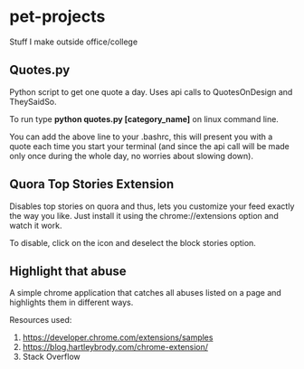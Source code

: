 # pet-projects
Stuff I make outside office/college

## Quotes.py
Python script to get one quote a day. Uses api calls to QuotesOnDesign and TheySaidSo.

To run type __python quotes.py [category_name]__ on linux command line.

You can add the above line to your .bashrc, this will present you with a quote each time you start your terminal (and since the api call will be made only once during the whole day, no worries about slowing down).



## Quora Top Stories Extension

Disables top stories on quora and thus, lets you customize your feed exactly the way you like. Just install it using the chrome://extensions option and watch it work.


To disable, click on the icon and deselect the block stories option.

## Highlight that abuse
A simple chrome application that catches all abuses listed on a page and
highlights them in different ways.

Resources used:

1) https://developer.chrome.com/extensions/samples
2) https://blog.hartleybrody.com/chrome-extension/
3) Stack Overflow
